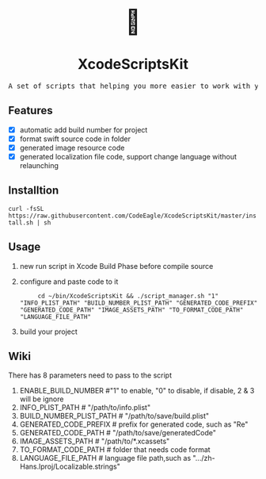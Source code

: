 <p align="center">
<font size=120>🤖</font>
</p>
<h1 align="center">XcodeScriptsKit</h1>
<pre align="center">
A set of scripts that helping you more easier to work with your swift project
</pre>

Features
---
- [x] automatic add build number for project
- [x] format swift source code in folder
- [x] generated image resource code
- [x] generated localization file code, support change language without relaunching

Installtion
---
`curl -fsSL https://raw.githubusercontent.com/CodeEagle/XcodeScriptsKit/master/install.sh | sh`

Usage
---

1. new run script in Xcode Build Phase before compile source
2. configure and paste code to it

			cd ~/bin/XcodeScriptsKit && ./script_manager.sh "1" "INFO_PLIST_PATH" "BUILD_NUMBER_PLIST_PATH" "GENERATED_CODE_PREFIX" "GENERATED_CODE_PATH" "IMAGE_ASSETS_PATH" "TO_FORMAT_CODE_PATH" "LANGUAGE_FILE_PATH"
3. build your project

Wiki
---
There has 8 parameters need to pass to the script

1. ENABLE_BUILD_NUMBER #"1" to enable, "0" to disable, if disable, 2 & 3 will be ignore
2. INFO_PLIST_PATH # "/path/to/info.plist"
3. BUILD_NUMBER_PLIST_PATH # "/path/to/save/build.plist"
4. GENERATED_CODE_PREFIX # prefix for generated code, such as "Re"
5. GENERATED_CODE_PATH # "/path/to/save/generatedCode"
6. IMAGE_ASSETS_PATH # "/path/to/*.xcassets"
7. TO_FORMAT_CODE_PATH # folder that needs code format
8. LANGUAGE_FILE_PATH # language file path,such as ".../zh-Hans.lproj/Localizable.strings"
